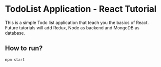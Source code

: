 # TodoList Application - React Tutorial

This is a simple Todo list application that teach you the basics of React. Future tutorials will add Redux, Node as backend and MongoDB as database.

## How to run?

`npm start`
